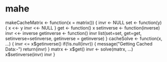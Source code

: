 # mahe
makeCacheMatrix <- function(x = matrix()) {
  invr <- NULL
  set <- function(y) {
    x <<- y
    invr <<- NULL
  }
  get <- function() x
  setinverse <- function(inverse) invr <<- inverse
  getinverse <- function() invr
  list(set=set, get=get, setinverse=setinverse, getinverse = getinverse)
}
cacheSolve <- function(x, ...) {
  invr <= x$getinverse()
  if(!is.null(invr)) {
    message("Getting Cached Data:-")
    return(invr)
  }
  matrx <- x$get()
  invr <- solve(matrx, ...)
  x$setinverse(invr)
  invr
}
